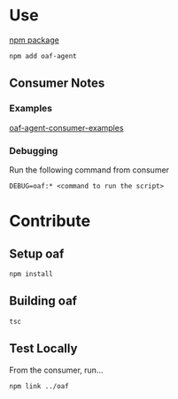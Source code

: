 # Use
[npm package](https://www.npmjs.com/package/oaf-agent)

```
npm add oaf-agent
```

## Consumer Notes
### Examples
[oaf-agent-consumer-examples](https://github.com/harshav17/oaf-agent-consumer-examples)

### Debugging
Run the following command from consumer
```
DEBUG=oaf:* <command to run the script>
```


# Contribute 
## Setup oaf
```
npm install
```

## Building oaf
```
tsc
```

## Test Locally
From the consumer, run...
```
npm link ../oaf 
```
